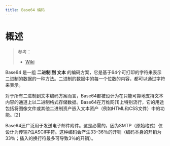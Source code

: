 ```yaml
---
title: Base64 编码
---
```

# 概述
> 参考：
> - [Wiki](https://en.wikipedia.org/wiki/Base64)

Base64 是一组 **二进制 到 文本** 的编码方案，它是基于64个可打印的字符来表示二进制的数据的一种方法。二进制的数据中的每一个位数的内容，都可以通过字符来表示。

对于所有二进制到文本编码方案而言，Base64都被设计为在只能可靠地支持文本内容的通道上以二进制格式存储数据。Base64在万维网\[1]上特别流行，它的用途包括将图像文件或其他二进制资产嵌入文本资产（例如HTML和CSS文件）中的功能。\[2]

Base64还广泛用于发送电子邮件附件。这是必需的，因为SMTP（原始格式）仅设计为传输7位ASCII字符。这种编码会产生33–36％的开销（编码本身的开销为33％；插入的换行符最多可导致3％的开销）。
